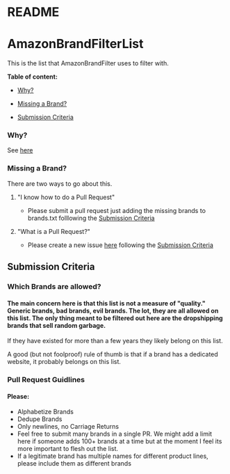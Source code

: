 README
======



# AmazonBrandFilterList
This is the list that AmazonBrandFilter uses to filter with.

 **Table of content:**

 - [Why?](#iwhy)

 - [Missing a Brand?](#missing-brand)

 - [Submission Criteria](#submission-criteria)

 


 <a id="why"></a>

 ### Why?

See [here](https://github.com/chris-mosley/AmazonBrandFilter)

 

 <a id="missing-brand"></a>

 ### Missing a Brand?

There are two ways to go about this.

1. "I know how to do a Pull Request"

   -   Please submit a pull request just adding the missing brands to brands.txt folllowing the [Submission Criteria](#submission-criteria)

2.  "What is a Pull Request?"
    
    -  Please create a new issue [here](https://github.com/chris-mosley/AmazonBrandFilterList/issues) following the [Submission Criteria](#submission-criteria)
 

 <a id="submission-criteria"></a>

 ## Submission Criteria
 
### Which  Brands are allowed?
#### The main concern here is that this list is not a measure of "quality."  Generic brands, bad brands, evil brands.  The lot, they are all allowed on this list.  The only thing meant to be filtered out here are the dropshipping brands that sell random garbage. 
 If they have existed for more than a few years they likely belong on this list.
 
 A good (but not foolproof) rule of thumb is that if a brand has a dedicated website, it probably belongs on this list.
 
###  Pull Request Guidlines
#### Please:

- Alphabetize Brands
- Dedupe Brands
- Only newlines, no Carriage Returns
- Feel free to submit many brands in a single PR.  We might add a limit here if someone adds 100+ brands at a time but at the moment I feel its more important to flesh out the list.
- If a legitimate brand has multiple names for different product lines, please include them as different brands
